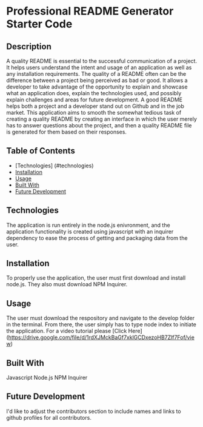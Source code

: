 # Professional README Generator Starter Code

## Description
A quality README is essential to the successful communication of a project. It helps users understand the intent and usage of an application as well as any installation requirements. The quality of a README often can be the difference between a project being perceived as bad or good. It allows a developer to take advantage of the opportunity to explain and showcase what an application does, explain the technologies used, and possibly explain challenges and areas for future development. A good README helps both a project and a developer stand out on Github and in the job market. This application aims to smooth the somewhat tedious task of creating a quality README by creating an interface in which the user merely has to answer questions about the project, and then a quality README file is generated for them based on their responses.

## Table of Contents
* [Technologies] (#technologies)
* [Installation](#installation)
* [Usage](#usage)
* [Built With](#built-with)
* [Future Development](#future-development)

## Technologies
The application is run entirely in the node.js enivronment, and the application functionality is created using javascript with an inquirer dependency to ease the process of getting and packaging data from the user.

## Installation
To properly use the application, the user must first download and install node.js. They also must download NPM Inquirer.

## Usage
The user must download the respository and navigate to the develop folder in the terminal. From there, the user simply has to type node index to initiate the application. For a video tutorial please [Click Here] (https://drive.google.com/file/d/1rdXJMckBaGf7xklGCDxezoHB7Zlf7Fof/view)

## Built With
Javascript
Node.js
NPM Inquirer

## Future Development
I'd like to adjust the contributors section to include names and links to github profiles for all contributors.
